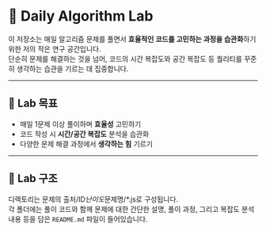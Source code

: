 # 🧪 Daily Algorithm Lab

이 저장소는 매일 알고리즘 문제를 풀면서 **효율적인 코드를 고민하는 과정을 습관화**하기 위한 저의 작은 연구 공간입니다.<br>
단순히 문제를 해결하는 것을 넘어, 코드의 시간 복잡도와 공간 복잡도 등 퀄리티를 꾸준히 생각하는 습관을 기르는 데 집중합니다.

---

## 🎯 Lab 목표

- 매일 1문제 이상 풀이하며 **효율성** 고민하기
- 코드 작성 시 **시간/공간 복잡도** 분석을 습관화
- 다양한 문제 해결 과정에서 **생각하는 힘** 기르기

---

## 📁 Lab 구조

디렉토리는 문제의 출처/ID*난이도*문제명/\*.js로 구성됩니다.<br>
각 폴더에는 풀이 코드와 함께 문제에 대한 간단한 설명, 풀이 과정, 그리고 복잡도 분석 내용 등을 담은 `README.md` 파일이 들어있습니다.
